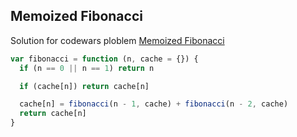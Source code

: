 ## Memoized Fibonacci

Solution for codewars ploblem [Memoized Fibonacci](https://www.codewars.com/kata/529adbf7533b761c560004e5)

```javascript
var fibonacci = function (n, cache = {}) {
  if (n == 0 || n == 1) return n

  if (cache[n]) return cache[n]

  cache[n] = fibonacci(n - 1, cache) + fibonacci(n - 2, cache)
  return cache[n]
}
```
